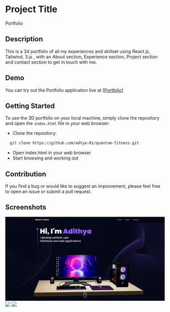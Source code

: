 # Project Title

Portfolio

## Description

This is a 3d portfolio of all my experiences and skillset using React.js, Tailwind, 3.js , with an About section, Experience section, Project section and contact section to get in touch with me.

## Demo

You can try out the Portfolio application live at [[Portfolio](https://my-3-portfolio.netlify.app/)]


## Getting Started

To use the 3D portfolio on your local machine, simply clone the repository and open the `index.html` file in your web browser:

- Clone the repository:


```bash
  git clone https://github.com/adtya-01/quantum-fitness.git
```
  - Open index.html in your web browser
  - Start browsing and working out

## Contribution

If you find a bug or would like to suggest an improvement, please feel free to open an issue or submit a pull request.

## Screenshots

<img src = portfolio.png>
<img src = searchpg.png>
<img src = detail.png>

